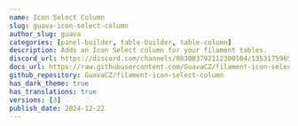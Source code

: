 ```yaml
---
name: Icon Select Column
slug: guava-icon-select-column
author_slug: guava
categories: [panel-builder, table-builder, table-column]
description: Adds an Icon Select column for your filament tables.
discord_url: https://discord.com/channels/883083792112300104/1353175965362163844
docs_url: https://raw.githubusercontent.com/GuavaCZ/filament-icon-select-column/main/README.md
github_repository: GuavaCZ/filament-icon-select-column
has_dark_theme: true
has_translations: true
versions: [3]
publish_date: 2024-12-22
---
```

